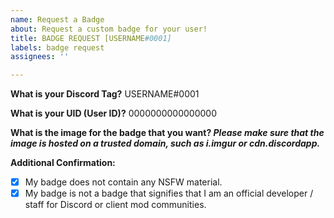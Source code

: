```yaml
---
name: Request a Badge
about: Request a custom badge for your user!
title: BADGE REQUEST [USERNAME#0001]
labels: badge request
assignees: ''

---
```


**What is your Discord Tag?**
USERNAME#0001

**What is your UID (User ID)?**
0000000000000000

**What is the image for the badge that you want? *Please make sure that the image is hosted on a trusted domain, such as i.imgur or cdn.discordapp.***

**Additional Confirmation:** 
- [x] My badge does not contain any NSFW material. 
- [x] My badge is not a badge that signifies that I am an official developer / staff for Discord or client mod communities.
